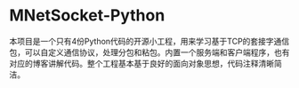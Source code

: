 # MNetSocket-Python
本项目是一个只有4份Python代码的开源小工程，用来学习基于TCP的套接字通信包，可以自定义通信协议，处理分包和粘包。内置一个服务端和客户端程序，也有对应的博客讲解代码。整个工程基本基于良好的面向对象思想，代码注释清晰简洁。
